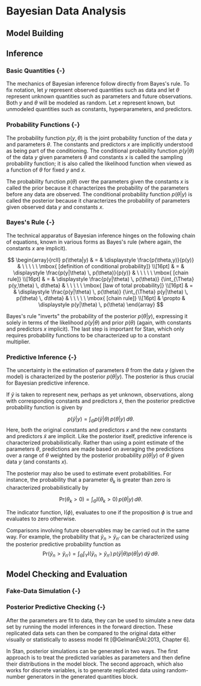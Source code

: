 
# Bayesian Data Analysis

## Model Building

## Inference

### Basic Quantities {-}

The mechanics of Bayesian inference follow directly from Bayes's rule.
To fix notation, let $y$ represent observed quantities such as data
and let $\theta$ represent unknown quantities such as parameters and
future observations.  Both $y$ and $\theta$ will be modeled as random.
Let $x$ represent known, but unmodeled quantities such as constants,
hyperparameters, and predictors.

### Probability Functions {-}

The probability function $p(y,\theta)$ is the joint probability
function of the data $y$ and parameters $\theta$.  The constants and
predictors $x$ are implicitly understood as being part of the
conditioning.  The conditional probability function $p(y|\theta)$ of
the data $y$ given parameters $\theta$ and constants $x$ is called the
sampling probability function; it is also called the likelihood
function when viewed as a function of $\theta$ for fixed $y$ and $x$.

The probability function $p(\theta)$ over the parameters given the
constants $x$ is called the prior because it characterizes the probability
of the parameters before any data are observed.  The conditional
probability function $p(\theta|y)$ is called the posterior because
it characterizes the probability of parameters given observed data $y$
and constants $x$.

### Bayes's Rule {-}

The technical apparatus of Bayesian inference hinges on the following
chain of equations, known in various forms as Bayes's rule (where
again, the constants $x$ are implicit).

$$
\begin{array}{rcll}
p(\theta|y)  & =  & \displaystyle \frac{p(\theta,y)}{p(y)}
&  \ \ \ \ \ \mbox{ [definition of  conditional probability]}
\\[16pt]
& = & \displaystyle \frac{p(y|\theta) \, p(\theta)}{p(y)}
& \ \ \ \ \ \mbox{ [chain rule]}
\\[16pt]
& = & \displaystyle \frac{p(y|\theta) \, p(\theta)}
                        {\int_{\Theta} p(y,\theta) \, d\theta}
& \ \ \ \ \ \mbox{ [law of total probability]}
\\[16pt]
& = & \displaystyle \frac{p(y|\theta) \, p(\theta)}
                        {\int_{\Theta} p(y|\theta) \, p(\theta) \, d\theta}
& \ \ \ \ \ \mbox{ [chain rule]}
\\[16pt]
& \propto & \displaystyle p(y|\theta) \, p(\theta)
\end{array}
$$

Bayes's rule "inverts" the probability of the posterior
$p(\theta|y)$, expressing it solely in terms of the likelihood
$p(y|\theta)$ and prior $p(\theta)$ (again, with constants and
predictors $x$ implicit).  The last step is important for Stan, which
only requires probability functions to be characterized up to a
constant multiplier.

### Predictive Inference {-}

The uncertainty in the estimation of parameters $\theta$ from the data
$y$ (given the model) is characterized by the posterior $p(\theta|y)$.
The posterior is thus crucial for Bayesian predictive inference.

If $\tilde{y}$ is taken to represent new, perhaps as yet unknown,
observations, along with corresponding constants and predictors
$\tilde{x}$, then the posterior predictive probability function is
given by

$$
p(\tilde{y}|y)
= \int_{\Theta} p(\tilde{y}|\theta)
                \, p(\theta|y) \, d\theta.
$$
Here, both the original constants and predictors $x$ and the new
constants and predictors $\tilde{x}$ are implicit.  Like the posterior
itself, predictive inference is characterized probabilistically.
Rather than using a point estimate of the parameters $\theta$,
predictions are made based on averaging the predictions over a range
of $\theta$ weighted by the posterior probability $p(\theta|y)$ of
$\theta$ given data $y$ (and constants $x$).

The posterior may also be used to estimate event probabilities.  For
instance, the probability that a parameter $\theta_k$ is greater than
zero is characterized probabilistically by

$$
\mbox{Pr}(\theta_k > 0)
= \int_{\Theta} \mbox{I}(\theta_k > 0) \, p(\theta|y) \, d\theta.
$$

The indicator function, $\mbox{I}(\phi)$, evaluates to one if the
proposition $\phi$ is true and evaluates to zero otherwise.

Comparisons involving future observables may be carried out in
the same way.  For example, the probability that $\tilde{y}_n >
\tilde{y}_{n'}$ can be characterized using the posterior predictive
probability function as
$$
\mbox{Pr}(\tilde{y}_n > \tilde{y}_{n'})
= \int_{\Theta} \int_{Y} \mbox{I}(\tilde{y}_n > \tilde{y}_{n'}) \,
p(\tilde{y}|\theta) p(\theta|y) \, d\tilde{y} \, d\theta.
$$

## Model Checking and Evaluation

### Fake-Data Simulation {-}

### Posterior Predictive Checking {-}

After the parameters are fit to data, they can be used to simulate a
new data set by running the model inferences in the forward
direction.  These replicated data sets can then be compared to the
original data either visually or statistically to assess model fit
[@GelmanEtAl:2013, Chapter 6].

In Stan, posterior simulations can be generated in two ways.  The
first approach is to treat the predicted variables as parameters and
then define their distributions in the model block.  The second
approach, which also works for discrete variables, is to generate
replicated data using random-number generators in the generated
quantities block.

<!--
### Exploratory Data Analysis as Model Checking {-}

### Cross Validation {-}

## Model Expansion

## Decision Analysis
-->
